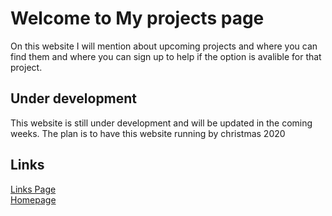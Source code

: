 # Welcome to My projects page

On this website I will mention about upcoming projects and where you can find them and where you can sign up to help if the option is avalible for that project. 


## Under development
This website is still under development and will be updated in the coming weeks. The plan is to have this website running by christmas 2020

## Links

[Links Page](https://ath0rus.github.io)\
[Homepage](https://ath0rus.github.io/Home)


<!--
### Markdown

Markdown is a lightweight and easy-to-use syntax for styling your writing. It includes conventions for

```markdown
Syntax highlighted code block

# Header 1
## Header 2
### Header 3

- Bulleted
- List

1. Numbered
2. List

**Bold** and _Italic_ and `Code` text

[Link](url) and ![Image](src)
```

For more details see [GitHub Flavored Markdown](https://guides.github.com/features/mastering-markdown/).

### Jekyll Themes

Your Pages site will use the layout and styles from the Jekyll theme you have selected in your [repository settings](https://github.com/ath0rus/ath0rus.projects/settings). The name of this theme is saved in the Jekyll `_config.yml` configuration file.

### Support or Contact

Having trouble with Pages? Check out our [documentation](https://docs.github.com/categories/github-pages-basics/) or [contact support](https://github.com/contact) and we’ll help you sort it out.
-->
